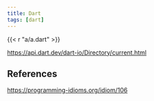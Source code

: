 ```yaml
---
title: Dart
tags: [dart]
---
```


{{< r "a/a.dart" >}}

<https://api.dart.dev/dart-io/Directory/current.html>

## References

<https://programming-idioms.org/idiom/106>

